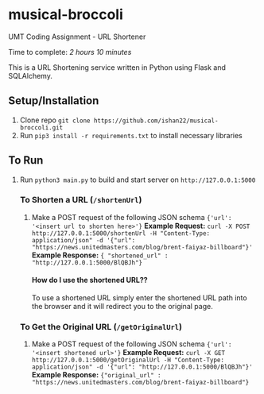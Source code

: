 # musical-broccoli
UMT Coding Assignment - URL Shortener

Time to complete: *2 hours 10 minutes*

This is a URL Shortening service written in Python using Flask and SQLAlchemy.

## Setup/Installation
1) Clone repo ```git clone https://github.com/ishan22/musical-broccoli.git```
2) Run ```pip3 install -r requirements.txt``` to install necessary libraries


## To Run
1) Run ```python3 main.py``` to build and start server on ```http://127.0.0.1:5000```

    ### To Shorten a URL (```/shortenUrl```)
    1) Make a POST request of the following JSON schema
        ```{'url': '<insert url to shorten here>'}```
        **Example Request:** 
        ```curl -X POST http://127.0.0.1:5000/shortenUrl -H "Content-Type: application/json" -d '{"url": "https://news.unitedmasters.com/blog/brent-faiyaz-billboard"}'```
        **Example Response:** 
        ```{ "shortened_url" : "http://127.0.0.1:5000/BlQBJh"}```

        #### How do I use the shortened URL??
        To use a shortened URL simply enter the shortened URL path into the
        browser and it will redirect you to the original page.
    

    ### To Get the Original URL (```/getOriginalUrl```)
    1) Make a POST request of the following JSON schema
        ```{'url': '<insert shortened url>'}```
        **Example Request:**
        ```curl -X GET http://127.0.0.1:5000/getOriginalUrl -H "Content-Type: application/json" -d '{"url": "http://127.0.0.1:5000/BlQBJh"}'```
        **Example Response:**
        ```{"original_url" : "https://news.unitedmasters.com/blog/brent-faiyaz-billboard"}```
        

